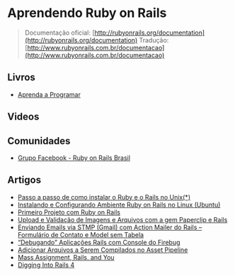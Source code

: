 # Aprendendo Ruby on Rails

> Documentação oficial: [http://rubyonrails.org/documentation](http://rubyonrails.org/documentation)
> Tradução: [http://www.rubyonrails.com.br/documentacao](http://www.rubyonrails.com.br/documentacao)

## Livros
* [Aprenda a Programar](http://aprendaaprogramar.rubyonrails.pro.br/)

## Videos

## Comunidades
* [Grupo Facebook - Ruby on Rails Brasil](https://www.facebook.com/groups/rubyonrailsbrasil/)

## Artigos
* [Passo a passo de como instalar o Ruby e o Rails no Unix(*)](https://github.com/danielvlopes/ruby-unix)
* [Instalando e Configurando Ambiente Ruby on Rails no Linux (Ubuntu)](http://blog.glaucocustodio.com/2012/08/23/instalando-e-configurando-ambiente-ruby-on-rails-no-linux/)
* [Primeiro Projeto com Ruby on Rails](http://blog.glaucocustodio.com/2012/10/06/primeiro-projeto-com-ruby-on-rails/)
* [Upload e Validação de Imagens e Arquivos com a gem Paperclip e Rails](http://blog.glaucocustodio.com/2012/10/20/upload-e-validacao-de-imagens-e-arquivos-com-a-gem-paperclip-do-rails/)
* [Enviando Emails via STMP (Gmail) com Action Mailer do Rails – Formulário de Contato e Model sem Tabela](http://blog.glaucocustodio.com/2012/11/06/enviando-emails-via-stmp-do-gmail-com-action-mailer-do-ruby-on-rails-ex-de-formulario-de-contato-e-model-sem-tabela/)
* [“Debugando” Aplicações Rails com Console do Firebug](http://blog.glaucocustodio.com/2012/11/19/debugando-aplicacoes-rails-com-console-do-firebug/)
* [Adicionar Arquivos a Serem Compilados no Asset Pipeline](http://blog.glaucocustodio.com/2012/12/18/adicionar-arquivos-a-serem-compilados-no-asset-pipeline/)
* [Mass Assignment, Rails, and You](http://net.tutsplus.com/tutorials/ruby/mass-assignment-rails-and-you/)
* [Digging Into Rails 4](http://net.tutsplus.com/tutorials/ruby/digging-into-rails-4/)
